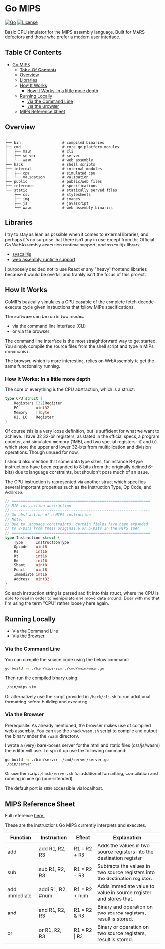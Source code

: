 # Go MIPS

[![Go](https://img.shields.io/badge/Go-00ADD8?logo=Go&logoColor=white&style=for-the-badge)]("https://github.com/dev-xero/go-mips")
[![License](https://img.shields.io/github/license/dev-xero/go-mips?style=for-the-badge&colorA=131820&colorB=FFFFFF&logo=github)]("https://github.com/dev-xero/go-mips")

Basic CPU simulator for the MIPS assembly language. Built for MARS defectors and those who prefer a modern user interface.

## Table Of Contents

-   [Go MIPS](#go-mips)
    -   [Table Of Contents](#table-of-contents)
    -   [Overview](#overview)
    -   [Libraries](#libraries)
    -   [How It Works](#how-it-works)
        -   [How It Works: In a little more depth](#how-it-works-in-a-little-more-depth)
    -   [Running Locally](#running-locally)
        -   [Via the Command Line](#via-the-command-line)
        -   [Via the Browser](#via-the-browser)
    -   [MIPS Reference Sheet](#mips-reference-sheet)

## Overview

```
.
├── bin                   # compiled binaries
├── cmd                   # core go platform modules
│   ├── main              # cli
│   ├── server            # server
│   └── wasm              # web assembly
├── hack                  # shell scripts
├── internal              # internal modules
│   ├── cpu               # simulated cpu
│   └── validation        # validation
├── public                # public/web files
├── reference             # specifications
└── static                # statically served files
    ├── css               # stylesheets
    ├── img               # images
    ├── js                # javascript
    └── wasm              # web assembly binaries
```

## Libraries

I try to stay as lean as possible when it comes to external libraries, and perhaps it's no surprise that there isn't any in use except from the Official Go WebAssembly execution runtime support, and syscall/js library:

-   [syscall/js](https://pkg.go.dev/syscall/js)
-   [web assembly runtime support](https://go.googlesource.com/go.git/+/refs/tags/go1.17rc1/misc/wasm/wasm_exec.js)

I purposely decided not to use React or any "heavy" frontend libraries because it would be overkill and frankly isn't the focus of this project.

## How It Works

GoMIPs basically simulates a CPU capable of the complete fetch-decode-execute cycle given instructions that follow MIPs specifications.

The software can be run in two modes:

-   via the command line interface (CLI)
-   or via the browser

The command line interface is the most straightforward way to get started. You simply compile the source files from the shell script and type in MIPs mnemonics.

The browser, which is more interesting, relies on WebAssembly to get the same functionality running.

### How It Works: In a little more depth

The core of everything is the CPU abstraction, which is a struct:

```go
type CPU struct {
	Registers [32]Register
	PC        uint32
	Memory    []byte
	HI, LO    Register
}
```

Of course this is a very loose definition, but is sufficient for what we want to achieve. I have 32 32-bit registers, as stated in the official specs, a program counter, and simulated memory (1MB), and two special registers: `HI` and `LO` which store the upper and lower 32-bits from multiplication and division operations. Though unused for now.

I should also mention that some data type sizes, for instance R-type instructions have been expanded to 8-bits (from the originally defined 6-bits) due to language constraints, but shouldn't pose much of an issue.

The CPU instruction is represented via another struct which specifies several important properties such as the Instruction Type, Op Code, and Address.

```go
// ===============================================================
// MIP instruction abstraction
// ---------------------------------------------------------------
// Go abstraction of a MIPS instruction
// Note:
// Due to language constraints, certain fields have been expanded
// to 8-bits from their original 6 or 5-bits in the MIPS spec.
// ===============================================================
type Instruction struct {
	Type      InstructionType
	Opcode    uint8
	Rs        int16
	Rt        int16
	Rd        int16
	Shamt     uint8
	Funct     uint8
	Immediate int16
	Address   uint32
}
```

So each instruction string is parsed and fit into this struct, where the CPU is able to read in order to manipulate and move data around. Bear with me that I'm using the term "CPU" rather loosely here again.

## Running Locally

-   [Via the Command Line](#via-the-command-line)
-   [Via the Browser](#via-the-browser)

### Via the Command Line

You can compile the source code using the below command:

```sh
go build -o ./bin/mips-sim ./cmd/main/main.go
```

Then run the compiled binary using:

```sh
./bin/mips-sim
```

Or alternatively use the script provided in `/hack/cli.sh` to run additional formatting before building and executing.

### Via the Browser

Prerequisite: As already mentioned, the browser makes use of compiled web assembly. You can use the `/hack/wasm.sh` script to compile and output the binary under the `/wasm` directory.

I wrote a (very) bare-bones server for the html and static files (css/js/wasm) the editor will use. To spin it up use the following command:

```sh
go build -o ./bin/server ./cmd/server/server.go
./bin/server
```

Or use the script `/hack/server.sh` for additional formatting, compilation and running in one go (pun-intended).

The default port is `8080` accessible via localhost.

## MIPS Reference Sheet

Full reference [here.](./reference/MIPS_Instruction_Set.pdf)

These are the instructions Go MIPS currently interprets and executes.

| Function      | Instruction       | Effect        | Explanation                                                                 |
| ------------- | ----------------- | ------------- | --------------------------------------------------------------------------- |
| add           | add R1, R2, R3    | R1 = R2 + R3  | Adds the values in two source registers into the destination register       |
| sub           | sub R1, R2, R3    | R1 = R2 - R3  | Subtracts the values in two source registers into the destination register. |
| add immediate | addi R1, R2, #num | R1 = R2 + num | Adds immediate value to value in source register and stores that.           |
| and           | and R1, R2, R3    | R1 = R2 & R3  | Binary and operation on two source registers, result is stored.             |
| or            | or R1, R2, R3     | R1 = R2 \| R3 | Binary or operation on two source registers, result is stored.              |
